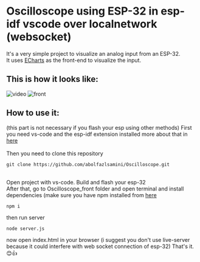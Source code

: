 # Oscilloscope using ESP-32 in esp-idf vscode over localnetwork (websocket)

It's a very simple project to visualize an analog input from an ESP-32.\
It uses [ECharts](https://echarts.apache.org/en/index.html) as the front-end to visualize the input.

## This is how it looks like:
![video](https://github.com/user-attachments/assets/ad131b42-8035-47d3-8aea-270ea8bce11f)
![front](https://github.com/user-attachments/assets/38312ce3-7039-4918-aed3-e222d7c40a6c)

## How to use it:
(this part is not necessary if you flash your esp using other methods)
First you need vs-code and the esp-idf extension installed more about that in [here](https://docs.espressif.com/projects/esp-idf/en/v4.4.3/esp32/get-started/index.html#introduction)\
\
Then you need to clone this repository
```
git clone https://github.com/abolfazlsamini/Oscilloscope.git
```
\
Open project with vs-code. Build and flash your esp-32\
After that, go to Oscilloscope_front folder and open terminal and install dependencies (make sure you have npm installed from [here](https://nodejs.org/en/download)
```
npm i
```
then run server
```
node server.js
```
now open index.html in your browser (i suggest you don't use live-server because it could interfere with web socket connection of esp-32)
That's it.😊👍
